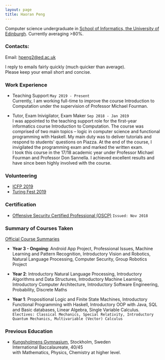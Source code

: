 ```yaml
---
layout: page
title: Haoran Peng
---
```


Computer science undergraduate in [School of Informatics, the University of Edinburgh](https://www.ed.ac.uk/informatics). Currently averaging >80%. 

### Contacts:
Email: [hpeng2@ed.ac.uk](mailto:hpeng2@ed.ac.uk)

I reply to emails fairly quickly (much quicker than average).  
 Please keep your email short and concise.

### Work Experience

* Teaching Support `May 2019 - Present`  
Currently, I am working full-time to improve the course Introduction to Computation under the supervision of Professor Michael Fourman.

* Tutor, Exam Inivigilator, Exam Maker `Sep 2018 - Jan 2019`  
I was appointed to the teaching support role for the first-year informatics course Introduction to Computation. The course was comprised of two main topics – logic in computer science and functional programming with Haskell. My main duty was to deliver tutorials and respond to students' questions on Piazza. At the end of the course, I invigilated the programming exam and marked the written exam.  
I took this course in the 17/18 academic year under Professor Michael Fourman and Professor Don Sannella. I achieved excellent results and have since been highly involved with the course.

### Volunteering

* [ICFP 2019](https://icfp19.sigplan.org/home)
* [Turing Fest 2019](https://www.turingfest.com)

### Certification

* [Offensive Security Certified Professional (OSCP)](https://www.youracclaim.com/badges/81617d64-8207-4da3-987b-30921a556f1b/linked_in_profile) `Issued: Nov 2018`

### Summary of Courses Taken 

[Official Course Summaries](http://www.drps.ed.ac.uk/19-20/dpt/cx_sb_infr.htm)

* **Year 3 - Ongoing**: Android App Project, Professional Issues, Machine Learning and Pattern Recognition, Introductory Vision and Robotics, Natural Language Processing, Computer Security, Group Robotics Project

* **Year 2**: Introductory Natural Language Processing, Introductory Algorithms and Data Structures, Introductory Machine Learning, Introductory Computer Architecture, Introductory Software Engineering, Probability, Discrete Maths

* **Year 1**: Propositional Logic and Finite State Machines, Introductory Functional Programming with Haskell, Introductory OOP with Java, SQL and Basic databases, Linear Algebra, Single Variable Calculus. `Electives: Classical Mechanics, Special Relativity, Introductory Quantum Mechanics, Multivariable (Vector) Calculus`


### Previous Education

* [Kungsholmens Gymnasium](https://kungsholmensgymnasium.stockholm.se/), Stockholm, Sweden  
International Baccalaureate, 40/45  
with Mathematics, Physics, Chemistry at higher level.